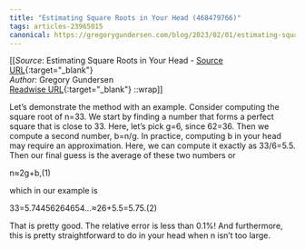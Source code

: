 ```yaml
---
title: "Estimating Square Roots in Your Head (468479766)"
tags: articles-23965015
canonical: https://gregorygundersen.com/blog/2023/02/01/estimating-square-roots/
---
```


[[_Source_: Estimating Square Roots in Your Head - [Source URL](https://gregorygundersen.com/blog/2023/02/01/estimating-square-roots/){:target="_blank"}<br>
_Author_: Gregory Gundersen<br>
[Readwise URL](https://readwise.io/open/468479766){:target="_blank"}
::wrap]]

Let’s demonstrate the method with an example. Consider computing the square root of n=33. We start by finding a number that forms a perfect square that is close to 33. Here, let’s pick g=6, since 62=36. Then we compute a second number, b=n/g. In practice, computing b in your head may require an approximation. Here, we can compute it exactly as 33/6=5.5. Then our final guess is the average of these two numbers or

n​≈2g+b​,(1)

which in our example is

33​=5.74456264654...≈26+5.5​=5.75.(2)

That is pretty good. The relative error is less than 0.1%! And furthermore, this is pretty straightforward to do in your head when n isn’t too large.
